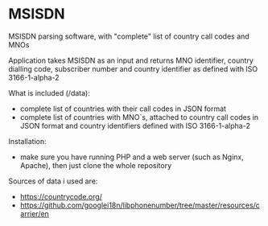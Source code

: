 # MSISDN
MSISDN parsing software, with "complete" list of country call codes and MNOs

Application takes MSISDN as an input and returns MNO identifier, country dialling code, subscriber number and country identifier as defined with ISO 3166-1-alpha-2

What is included (/data):
* complete list of countries with their call codes in JSON format
* complete list of countries with MNO`s, attached to country call codes in JSON format and country identifiers defined with ISO 3166-1-alpha-2

Installation:
* make sure you have running PHP and a web server (such as Nginx, Apache), then just clone the whole repository

Sources of data i used are: 
* https://countrycode.org/
* https://github.com/googlei18n/libphonenumber/tree/master/resources/carrier/en
